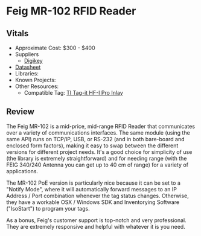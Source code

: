 # Feig MR-102 RFID Reader

## Vitals
* Approximate Cost: $300 - $400
* Suppliers
  * [Digikey](http://www.digikey.lu/catalog/en/partgroup/id-isc-mr102-a-hf/28273)
* [Datasheet](http://www.feig.de/uploads/media/id_isc.mr102_en.pdf)
* Libraries:
* Known Projects:
* Other Resources:
  * Compatible Tag: [TI Tag-it HF-I Pro Inlay](http://www.digikey.com/product-detail/en/RI-I03-114A-S1/481-1088-1-ND/1136198)

## Review

The Feig MR-102 is a mid-price, mid-range RFID Reader that communicates over a variety of communications interfaces.  The same module (using the same API) runs on TCP/IP, USB, or RS-232 (and in both bare-board and enclosed form factors), making it easy to swap between the different versions for different project needs.  It's a good choice for simplicity of use (the library is extremely straightforward) and for needing range (with the FEIG 340/240 Antenna you can get up to 40 cm of range) for a variety of applications.

The MR-102 PoE version is particularly nice because it can be set to a "Notify Mode", where it will automatically forward messages to an IP Address / Port combination whenever the tag status changes.  Otherwise, they have a workable OSX / Windows SDK and Inventorying Software ("IsoStart") to program your tags.

As a bonus, Feig's customer support is top-notch and very professional.  They are extremely responsive and helpful with whatever it is you need.
